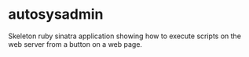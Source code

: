 # autosysadmin
Skeleton ruby sinatra application showing how to execute scripts on the web server from a button on a web page.
